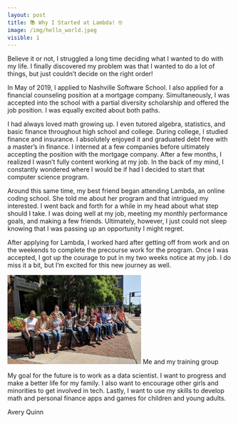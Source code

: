 ```yaml
---
layout: post
title: 📚 Why I Started at Lambda! 🤓
image: /img/hello_world.jpeg
visible: 1
---
```


Believe it or not, I struggled a long time deciding what I wanted to do with my life. I finally discovered my problem was that I wanted to do a lot of things, but just couldn’t decide on the right order!

In May of 2019, I applied to Nashville Software School. I also applied for a financial counseling position at a mortgage company. Simultaneously, I was accepted into the school with a partial diversity scholarship and offered the job position. I was equally excited about both paths.

I had always loved math growing up. I even tutored algebra, statistics, and basic finance throughout high school and college. During college, I studied finance and insurance. I absolutely enjoyed it and graduated debt free with a master’s in finance. I interned at a few companies before ultimately accepting the position with the mortgage company. After a few months, I realized I wasn’t fully content working at my job. In the back of my mind, I constantly wondered where I would be if had I decided to start that computer science program.

Around this same time, my best friend began attending Lambda, an online coding school. She told me about her program and that intrigued my interested. I went back and forth for a while in my head about what step should I take.  I was doing well at my job, meeting my monthly performance goals, and making a few friends. Ultimately, however, I just could not sleep knowing that I was passing up an opportunity I might regret.  

After applying for Lambda, I worked hard after getting off from work and on the weekends to complete the precourse work for the program. Once I was accepted, I got up the courage to put in my two weeks notice at my job. I do miss it a bit, but I’m excited for this new journey as well. 

<img src="/img/21st2.jpg" height="200" width="300">  
Me and my training group

My goal for the future is to work as a data scientist. I want to progress and make a better life for my family. I also want to encourage other girls and minorities to get involved in tech. Lastly, I want to use my skills to develop math and personal finance apps and games for children and young adults.


Avery Quinn
